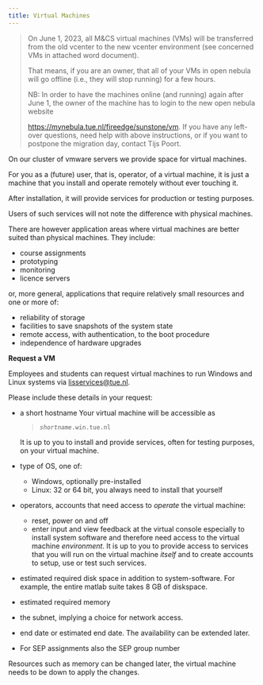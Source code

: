 ```yaml
---
title: Virtual Machines
---
```


> On June 1, 2023, all M&CS virtual machines (VMs) will be transferred
> from the old vcenter to the new vcenter environment (see concerned VMs
> in attached word document).
>
> That means, if you are an owner, that all of your VMs in open nebula
> will go offline (i.e., they will stop running) for a few hours.
>
> NB: In order to have the machines online (and running) again after
> June 1, the owner of the machine has to login to the new open nebula
> website
>
> <https://mynebula.tue.nl/fireedge/sunstone/vm>. If you have any
> left-over questions, need help with above instructions, or if you want
> to postpone the migration day, contact Tijs Poort.

On our cluster of vmware servers we provide space for virtual machines.

For you as a (future) user, that is, operator, of a virtual machine, it
is just a machine that you install and operate remotely without ever
touching it.

After installation, it will provide services for production or testing
purposes.

Users of such services will not note the difference with physical
machines.

There are however application areas where virtual machines are better
suited than physical machines. They include:

-   course assignments
-   prototyping
-   monitoring
-   licence servers

or, more general, applications that require relatively small resources
and one or more of:

-   reliability of storage
-   facilities to save snapshots of the system state
-   remote access, with authentication, to the boot procedure
-   independence of hardware upgrades

**Request a VM**

Employees and students can request virtual machines to run Windows and
Linux systems via lisservices@tue.nl.

Please include these details in your request:

-   a short hostname Your virtual machine will be accessible as
    > *`shortname`*`.win.tue.nl`

    It is up to you to install and provide services, often for testing
    purposes, on your virtual machine.
-   type of OS, one of:
    -   Windows, optionally pre-installed
    -   Linux: 32 or 64 bit, you always need to install that yourself
-   operators, accounts that need access to *operate* the virtual
    machine:
    -   reset, power on and off
    -   enter input and view feedback at the virtual console especially
        to install system software and therefore need access to the
        virtual machine *environment*. It is up to you to provide access
        to services that you will run on the virtual machine *itself*
        and to create accounts to setup, use or test such services.
-   estimated required disk space in addition to system-software. For
    example, the entire matlab suite takes 8 GB of diskspace.
-   estimated required memory
-   the subnet, implying a choice for network access.
-   end date or estimated end date. The availability can be extended
    later.
-   For SEP assignments also the SEP group number

Resources such as memory can be changed later, the virtual machine needs
to be down to apply the changes.